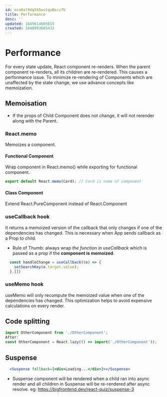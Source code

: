 ```yaml
---
id: oca8al9dg5b5wstqa8xcz7b
title: Performance
desc: ''
updated: 1649614685015
created: 1648993685432
---
```


# Performance
For every state update, React component re-renders. When the parent component re-renders, all its children are re-rendered. This causes a performance issue. To minimize re-rendering of Components which are unaffected by the state change, we use advance concepts like memoization.

## Memoisation
- If the props of Child Component does not change, it will not rerender along with the Parent.

### React.memo
Memoizes a component.

#### Functional Component
Wrap component in React.memo() while exporting for functional component.
```js
export default React.memo(Card); // Card is name of component
```
#### Class Component
Extend React.PureComponent instead of React.Component

### useCallback hook
It returns a memoized version of the callback that only changes if one of the dependencies has changed. This is necessary when App sends callback as a Prop to child.
- Rule of Thumb: always wrap _the function in useCallback_ which is passed as a prop if the __component is memoized__.

```js
  const handleChange = useCallback((e) => {
    setSearchKey(e.target.value);
  },[])
```

### useMemo hook
useMemo will only recompute the memoized value when one of the dependencies has changed. This optimization helps to avoid expensive calculations on every render.


## Code splitting

```jsx
import OtherComponent from './OtherComponent';
After:
const OtherComponent = React.lazy(() => import('./OtherComponent'));
```

## Suspense

```jsx
  <Suspense fallback={<div>Loading...</div>}></Suspense>

```
- Suspense component will be rendered when a child ran into async render and all children in Suspense will be re-rendered after async resolve.
eg: https://bigfrontend.dev/react-quiz/suspense-3